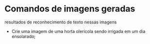 # Comandos de imagens geradas
 resultados de reconhecimento de texto nessas imagens
-  Crie uma imagem de uma horta olerícola sendo irrigada em um dia ensolarado;
